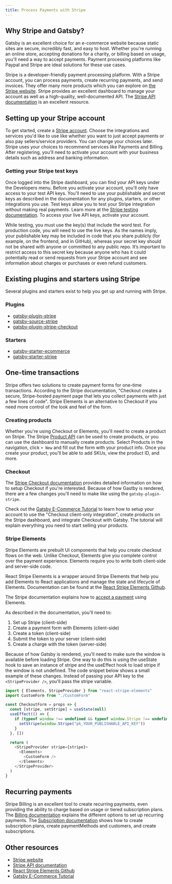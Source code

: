 ```yaml
---
title: Process Payments with Stripe
---
```


## Why Stripe and Gatsby?

Gatsby is an excellent choice for an e-commerce website because static sites are secure, incredibly fast, and easy to host. Whether you're running an online store, accepting donations for a charity, or billing based on usage, you'll need a way to accept payments. Payment processing platforms like Paypal and Stripe are ideal solutions for these use cases.

Stripe is a developer-friendly payment processing platform. With a Stripe account, you can process payments, create recurring payments, and send invoices. They offer many more products which you can explore on [the Stripe website](https://stripe.com/). Stripe provides an excellent dashboard to manage your account as well as a high-quality, well-documented API. The [Stripe API documentation](https://stripe.com/docs/api) is an excellent resource.

## Setting up your Stripe account

To get started, create a [Stripe account](https://dashboard.stripe.com/register). Choose the integrations and services you'd like to use like whether you want to just accept payments or also pay sellers/service providers. You can change your choices later. Stripe uses your choices to recommend services like Payments and Billing. After registering, you'll need to activate your account with your business details such as address and banking information.

### Getting your Stripe test keys

Once logged into the Stripe dashboard, you can find your API keys under the Developers menu. Before you activate your account, you'll only have access to your test API keys. You'll need to use your publishable and secret keys as described in the documentation for any plugins, starters, or other integrations you use. Test keys allow you to test your Stripe integration without making real payments. Learn more at the [Stripe testing documentation](https://stripe.com/docs/testing). To access your live API keys, activate your account.

While testing, you must use the key(s) that include the word test. For production code, you will need to use the live keys. As the names imply, your publishable key may be included in code that you share publicly (for example, on the frontend, and in GitHub), whereas your secret key should not be shared with anyone or committed to any public repo. It’s important to restrict access to this secret key because anyone who has it could potentially read or send requests from your Stripe account and see information about charges or purchases or even refund customers.

## Existing plugins and starters using Stripe

Several plugins and starters exist to help you get up and running with Stripe.

### Plugins

- [gatsby-plugin-stripe](https://www.gatsbyjs.org/packages/gatsby-plugin-stripe/)
- [gatsby-source-stripe](https://www.gatsbyjs.org/packages/gatsby-source-stripe/)
- [gatsby-plugin-stripe-checkout](https://www.gatsbyjs.org/packages/gatsby-plugin-stripe-checkout/)

### Starters

- [gatsby-starter-ecommerce](https://www.gatsbyjs.org/starters/parmsang/gatsby-starter-ecommerce/)
- [gatsby-starter-stripe](https://www.gatsbyjs.org/starters/brxck/gatsby-starter-stripe/)

## One-time transactions

Stripe offers two solutions to create payment forms for one-time transactions. According to the Stripe documentation, "Checkout creates a secure, Stripe-hosted payment page that lets you collect payments with just a few lines of code". Stripe Elements is an alternative to Checkout if you need more control of the look and feel of the form.

### Creating products

Whether you're using Checkout or Elements, you'll need to create a product on Stripe. The Stripe [Product API](https://stripe.com/docs/api/products/create) can be used to create products, or you can use the dashboard to manually create products. Select Products in the navigation, click `+ New` and fill out the form with your product info. Once you create your product, you'll be able to add SKUs, view the product ID, and more.

### Checkout

The [Stripe Checkout documentation](https://stripe.com/docs/payments/checkout/one-time) provides detailed information on how to setup Checkout if you're interested. Because of how Gastby is rendered, there are a few changes you'll need to make like using the `gatsby-plugin-stripe`.

Check out the [Gatsby E-Commerce Tutorial](https://www.gatsbyjs.org/tutorial/ecommerce-tutorial/#installing-the-stripejs-plugin) to learn how to setup your account to use the "Checkout client-only integration", create products on the Stripe dashboard, and integrate Checkout with Gatsby. The tutorial will explain everything you need to start selling your products.

### Stripe Elements

Stripe Elements are prebuilt UI components that help you create checkout flows on the web. Unlike Checkout, Elements give you complete control over the payment experience. Elements require you to write both client-side and server-side code.

React Stripe Elements is a wrapper around Stripe Elements that help you add Elements to React applications and manage the state and lifecycle of Elements. Documentation can be found at the [React Stripe Elements Github](https://github.com/stripe/react-stripe-elements).

The Stripe documentation explains how to [accept a payment](https://stripe.com/docs/payments/accept-a-payment-charges#node) using Elements.

As described in the documentation, you'll need to:

1. Set up Stripe (client-side)
2. Create a payment form with Elements (client-side)
3. Create a token (client-side)
4. Submit the token to your server (client-side)
5. Create a charge with the token (server-side)

Because of how Gatsby is rendered, you'll need to make sure the window is available before loading Stripe. One way to do this is using the useState hook to save an instance of stripe and the useEffect hook to load stripe if the window is not undefined. The code snippet below shows a small example of these changes. Instead of passing your API key to the `<StripeProvider />`, you'll pass the stripe variable.

```javascript
import { Elements, StripeProvider } from "react-stripe-elements"
import CustomForm from "./CustomForm"

const CheckoutForm = props => {
  const [stripe, setStripe] = useState(null)
  useEffect(() => {
    if (typeof window !== undefined && typeof window.Stripe !== undefined) {
      setStripe(window.Stripe("pk_YOUR_PUBLISHABLE_API_KEY"))
    }
  }, [])

  return (
    <StripeProvider stripe={stripe}>
      <Elements>
        <CustomForm />
      </Elements>
    </StripeProvider>
  )
}
```

## Recurring payments

Stripe Billing is an excellent tool to create recurring payments, even providing the ability to charge based on usage or tiered subscription plans. The [Billing documentation](https://stripe.com/docs/billing) explains the different options to set up recurring payments. The [Subscription documentation](https://stripe.com/docs/billing/subscriptions/set-up-subscription) shows how to create subscription plans, create paymentMethods and customers, and create subscriptions.

## Other resources

- [Stripe website](https://stripe.com/)
- [Stripe API documentation](https://stripe.com/docs/api)
- [React Stripe Elements Github](https://github.com/stripe/react-stripe-elements)
- [Gatsby E-Commerce Tutorial](https://www.gatsbyjs.org/tutorial/ecommerce-tutorial/)
